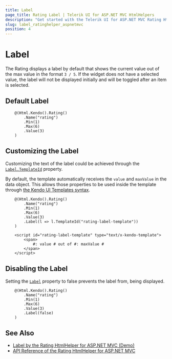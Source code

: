```yaml
---
title: Label
page_title: Rating Label | Telerik UI for ASP.NET MVC HtmlHelpers
description: "Get started with the Telerik UI for ASP.NET MVC Rating HtmlHelper and learn how to configure the label."
slug: label_ratinghelper_aspnetmvc
position: 4
---
```


# Label

The Rating displays a label by default that shows the current value out of the max value in the format `3 / 5`. If the widget does not have a selected value, the label will not be displayed initially and will be toggled after an item is selected.

## Default Label

```Razor
    @(Html.Kendo().Rating()
        .Name("rating")
        .Min(1)
        .Max(6)
        .Value(3)
    )
```

## Customizing the Label

Customizing the text of the label could be achieved through the [`Label.TemplateId`](https://docs.telerik.com/aspnet-mvc/api//Kendo.Mvc.UI.Fluent/RatingLabelSettingsBuilder#templateidsystemstring) property.

By default, the template automatically receives the `value` and `maxValue` in the data object. This allows those properties to be used inside the template through [the Kendo UI Templates syntax](https://docs.telerik.com/kendo-ui/framework/templates/overview).

```Razor
    @(Html.Kendo().Rating()
        .Name("rating")
        .Min(1)
        .Max(6)
        .Value(3)
        .Label(l => l.TemplateId("rating-label-template"))
    )

    <script id="rating-label-template" type="text/x-kendo-template">
        <span>
            #: value # out of #: maxValue #
        </span>
    </script>
```

## Disabling the Label

Setting the [`Label`](https://docs.telerik.com/aspnet-mvc/api//Kendo.Mvc.UI.Fluent/RatingBuilder#labelsystemstring) property to false prevents the label from, being displayed.

```Razor
    @(Html.Kendo().Rating()
        .Name("rating")
        .Min(1)
        .Max(6)
        .Value(3)
        .Label(false)
    )
```

## See Also

* [Label by the Rating HtmlHelper for ASP.NET MVC (Demo)](https://demos.telerik.com/aspnet-mvc/rating/label)
* [API Reference of the Rating HtmlHelper for ASP.NET MVC](http://docs.telerik.com/aspnet-mvc/api/Kendo.Mvc/Rating)
